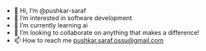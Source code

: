 - 👋 Hi, I’m @pushkar-saraf
- 👀 I’m interested in software development
- 🌱 I’m currently learning ai
- 💞️ I’m looking to collaborate on anything that makes a difference!
- 📫 How to reach me pushkar.saraf.ossu@gmail.com

<!---
pushkar-saraf/pushkar-saraf is a ✨ special ✨ repository because its `README.md` (this file) appears on your GitHub profile.
You can click the Preview link to take a look at your changes.
--->

